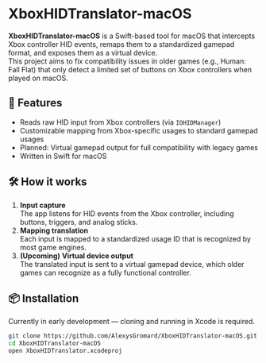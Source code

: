 # XboxHIDTranslator-macOS

**XboxHIDTranslator-macOS** is a Swift-based tool for macOS that intercepts Xbox controller HID events, remaps them to a standardized gamepad format, and exposes them as a virtual device.  
This project aims to fix compatibility issues in older games (e.g., Human: Fall Flat) that only detect a limited set of buttons on Xbox controllers when played on macOS.

## 🚀 Features
- Reads raw HID input from Xbox controllers (via `IOHIDManager`)
- Customizable mapping from Xbox-specific usages to standard gamepad usages
- Planned: Virtual gamepad output for full compatibility with legacy games
- Written in Swift for macOS

## 🛠 How it works
1. **Input capture**  
   The app listens for HID events from the Xbox controller, including buttons, triggers, and analog sticks.
2. **Mapping translation**  
   Each input is mapped to a standardized usage ID that is recognized by most game engines.
3. **(Upcoming)** **Virtual device output**  
   The translated input is sent to a virtual gamepad device, which older games can recognize as a fully functional controller.

## 📦 Installation
Currently in early development — cloning and running in Xcode is required.

```bash
git clone https://github.com/AlexysGromard/XboxHIDTranslator-macOS.git
cd XboxHIDTranslator-macOS
open XboxHIDTranslator.xcodeproj
```
